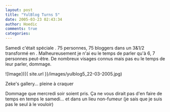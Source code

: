 ```yaml
---
layout: post
title: "YulBlog Turns 5"
date: 2005-03-23 02:43:34
author: Hoedic
comments: true
categories: 
---
```



Samedi c'était  spéciale . 75 personnes, 75 bloggers dans un 3&1/2 transformé en . Malheureusement je n'ai eu le temps de parler qu'à 6, 7 personnes peut-être. De nombreux visages connus mais pas eu le temps de leur parler, dommage.

![Image]({{ site.url }}/images/yulblog5_22-03-2005.jpg)
<div class="photoattrib">Zeke's gallery... pleine à craquer</div>



Dommage que mercredi soir soient pris. Ça ne vous dirait pas d'en faire de temps en temps le samedi... et dans un lieu non-fumeur (je sais que je suis pas le seul à le vouloir)